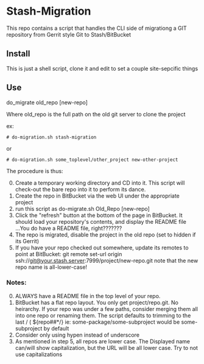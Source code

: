 Stash-Migration
===============

This repo contains a script that handles the CLI side of migrationg a GIT
repository from Gerrit style Git to Stash/BitBucket

## Install

This is just a shell script, clone it and edit to set a couple site-sepcific things

## Use

do_migrate old_repo [new-repo]

Where old_repo is the full path on the old git server to clone the project

ex:
```
# do-migration.sh stash-migration
```
or
```
# do-migration.sh some_toplevel/other_project new-other-project
```

The procedure is thus:

0. Create a temporary working directory and CD into it. This script will
   check-out the bare repo into it to perform its dance.
1. Create the repo in BitBucket via the web UI under the appropriate project
2. run this script as do-migrate.sh Old_Repo [new-repo]
3. Click the "refresh" button at the bottom of the page in BitBucket. It should
   load your repository's contents, and display the README file
   ...You do have a README file, right???????
4. The repo is migrated, disable the project in the old repo (set to hidden if its Gerrit)
5. If you have your repo checked out somewhere, update its remotes to point
   at BitBucket:
   git remote set-url origin ssh://git@your.stash.server:7999/project/new-repo.git
   note that the new repo name is all-lower-case!

### Notes:

0. ALWAYS have a README file in the top level of your repo. 
1. BitBucket has a flat repo layout. You only get project/repo.git. No heirarchy.
   If your repo was under a few paths, consider merging them all into one repo or
   renaming them. The script defaults to trimming to the last / ( ${repo##*/}
   ie: some-package/some-subproject would be some-subproject by default
2. Consider only using hypen instead of underscore
3. As mentioned in step 5, all repos are lower case. The Displayed name can/will
   show capitalization, but the URL will be all lower case. Try to not use capitalizations

